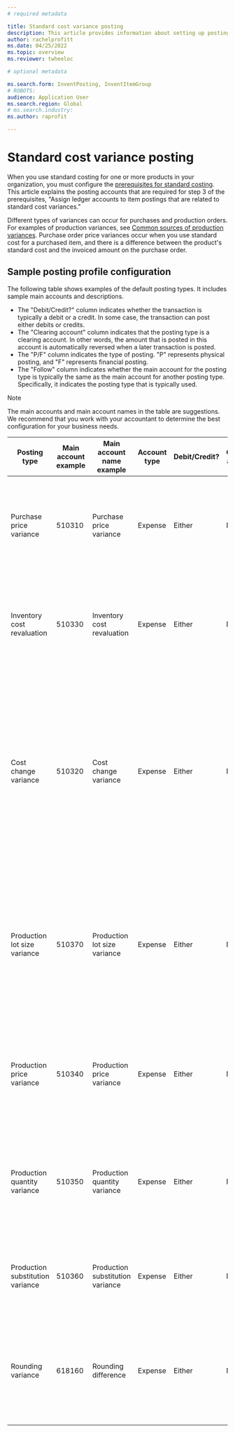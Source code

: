 ```yaml
---
# required metadata

title: Standard cost variance posting
description: This article provides information about setting up posting profiles for standard costing.
author: rachelprofitt
ms.date: 04/25/2022
ms.topic: overview
ms.reviewer: twheeloc

# optional metadata

ms.search.form: InventPosting, InventItemGroup
# ROBOTS: 
audience: Application User
ms.search.region: Global
# ms.search.industry: 
ms.author: raprofit

---
```


# Standard cost variance posting

When you use standard costing for one or more products in your organization, you must configure the [prerequisites for standard costing](/supply-chain/cost-management/prerequisites-standard-costs.md). This article explains the posting accounts that are required for step 3 of the prerequisites, "Assign ledger accounts to item postings that are related to standard cost variances."

Different types of variances can occur for purchases and production orders. For examples of production variances, see [Common sources of production variances](/supply-chain/cost-management/common-sources-of-production-variances.md). Purchase order price variances occur when you use standard cost for a purchased item, and there is a difference between the product's standard cost and the invoiced amount on the purchase order.

## Sample posting profile configuration

The following table shows examples of the default posting types. It includes sample main accounts and descriptions.

- The "Debit/Credit?" column indicates whether the transaction is typically a debit or a credit. In some case, the transaction can post either debits or credits.
- The "Clearing account" column indicates that the posting type is a clearing account. In other words, the amount that is posted in this account is automatically reversed when a later transaction is posted.
- The "P/F" column indicates the type of posting. "P" represents physical posting, and "F" represents financial posting.
- The "Follow" column indicates whether the main account for the posting type is typically the same as the main account for another posting type. Specifically, it indicates the posting type that is typically used.

> [!NOTE]
> The main accounts and main account names in the table are suggestions. We recommend that you work with your accountant to determine the best configuration for your business needs.

| Posting type | Main account example | Main account name example | Account type | Debit/Credit? | Clearing account | P/F | Follow | Description |
|--------------|----------------------|---------------------------|--------------|---------------|------------------|-----|--------|-------------|
| Purchase price variance | 510310 | Purchase price variance | Expense | Either | No | F | Not applicable | This account is used when there is a variance between the purchase price and standard cost on a purchase order. |
| Inventory cost revaluation | 510330 | Inventory cost revaluation | Expense | Either | No | F | Not applicable | This account is used when a new costing version is activated for a standard cost item to revalue the on-hand inventory. |
| Cost change variance | 510320 | Cost change variance | Expense | Either | No | F | Not applicable | This account is used when there is a difference in standard costs between sites, or when an item is returned and there is a change between the original standard cost and the current standard cost for a product. |
| Production lot size variance | 510370 | Production lot size variance | Expense | Either | No | F | Not applicable | This account is used when there are differences between the bill of materials (BOM) calculation basis and the actual quantity for the production order cost calculation. |
| Production price variance | 510340 | Production price variance | Expense | Either | No | F | Not applicable | This account is used when there are price differences between the estimated cost and the actual cost for a production order. |
| Production quantity variance | 510350 | Production quantity variance | Expense | Either | No | F | Not applicable | This account is used when there are quantity differences between the estimated cost and the actual costs for a production order. |
| Production substitution variance | 510360 | Production substitution variance | Expense | Either | No | F | Not applicable | This account is used when there is unexpected consumption on a production order. |
| Rounding variance | 618160 | Rounding difference | Expense | Either | No | F | Not applicable | This account is used when there is a rounding difference when the production costs are calculated from the standard costs. |
